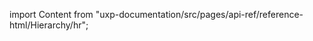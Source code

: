 
import Content from "uxp-documentation/src/pages/api-ref/reference-html/Hierarchy/hr";

<Content query="product=photoshop"/>
